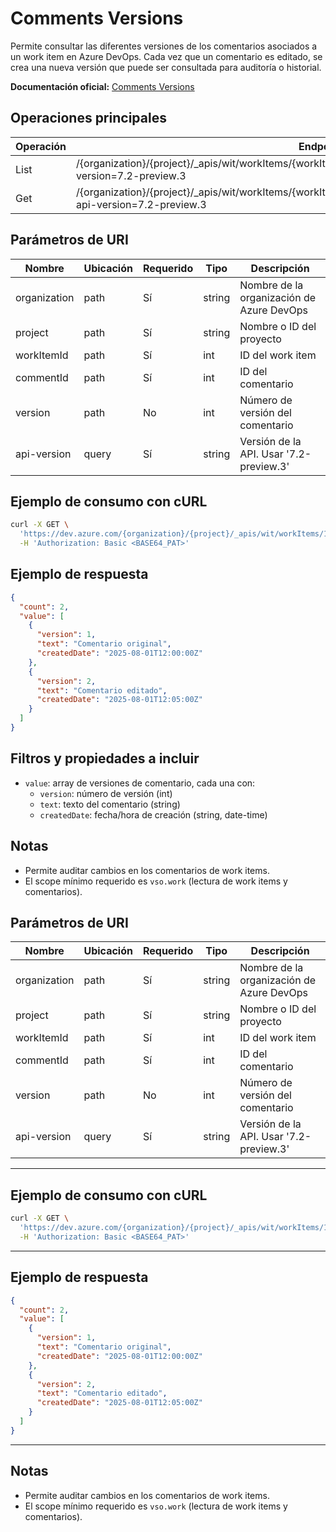 # Comments Versions

Permite consultar las diferentes versiones de los comentarios asociados a un work item en Azure DevOps. Cada vez que un comentario es editado, se crea una nueva versión que puede ser consultada para auditoría o historial.

**Documentación oficial:** [Comments Versions](https://learn.microsoft.com/en-us/rest/api/azure/devops/wit/comments?view=azure-devops-rest-7.2)

## Operaciones principales

| Operación | Endpoint                                                                                                 | Método |
|-----------|----------------------------------------------------------------------------------------------------------|--------|
| List      | /{organization}/{project}/_apis/wit/workItems/{workItemId}/comments/{commentId}/versions?api-version=7.2-preview.3 | GET    |
| Get       | /{organization}/{project}/_apis/wit/workItems/{workItemId}/comments/{commentId}/versions/{version}?api-version=7.2-preview.3 | GET    |

## Parámetros de URI

| Nombre         | Ubicación | Requerido | Tipo   | Descripción                                 |
|----------------|-----------|-----------|--------|---------------------------------------------|
| organization   | path      | Sí        | string | Nombre de la organización de Azure DevOps   |
| project        | path      | Sí        | string | Nombre o ID del proyecto                    |
| workItemId     | path      | Sí        | int    | ID del work item                            |
| commentId      | path      | Sí        | int    | ID del comentario                           |
| version        | path      | No        | int    | Número de versión del comentario            |
| api-version    | query     | Sí        | string | Versión de la API. Usar '7.2-preview.3'     |

## Ejemplo de consumo con cURL

```bash
curl -X GET \
  'https://dev.azure.com/{organization}/{project}/_apis/wit/workItems/123/comments/456/versions?api-version=7.2-preview.3' \
  -H 'Authorization: Basic <BASE64_PAT>'
```

## Ejemplo de respuesta

```json
{
  "count": 2,
  "value": [
    {
      "version": 1,
      "text": "Comentario original",
      "createdDate": "2025-08-01T12:00:00Z"
    },
    {
      "version": 2,
      "text": "Comentario editado",
      "createdDate": "2025-08-01T12:05:00Z"
    }
  ]
}
```

## Filtros y propiedades a incluir

  - `value`: array de versiones de comentario, cada una con:
    - `version`: número de versión (int)
    - `text`: texto del comentario (string)
    - `createdDate`: fecha/hora de creación (string, date-time)

## Notas

- Permite auditar cambios en los comentarios de work items.
- El scope mínimo requerido es `vso.work` (lectura de work items y comentarios).

## Parámetros de URI

| Nombre         | Ubicación | Requerido | Tipo   | Descripción                                 |
|----------------|-----------|-----------|--------|---------------------------------------------|
| organization   | path      | Sí        | string | Nombre de la organización de Azure DevOps   |
| project        | path      | Sí        | string | Nombre o ID del proyecto                    |
| workItemId     | path      | Sí        | int    | ID del work item                            |
| commentId      | path      | Sí        | int    | ID del comentario                           |
| version        | path      | No        | int    | Número de versión del comentario            |
| api-version    | query     | Sí        | string | Versión de la API. Usar '7.2-preview.3'     |

---

## Ejemplo de consumo con cURL

```bash
curl -X GET \
  'https://dev.azure.com/{organization}/{project}/_apis/wit/workItems/123/comments/456/versions?api-version=7.2-preview.3' \
  -H 'Authorization: Basic <BASE64_PAT>'
```

---

## Ejemplo de respuesta

```json
{
  "count": 2,
  "value": [
    {
      "version": 1,
      "text": "Comentario original",
      "createdDate": "2025-08-01T12:00:00Z"
    },
    {
      "version": 2,
      "text": "Comentario editado",
      "createdDate": "2025-08-01T12:05:00Z"
    }
  ]
}
```

---

## Notas

- Permite auditar cambios en los comentarios de work items.
- El scope mínimo requerido es `vso.work` (lectura de work items y comentarios).
